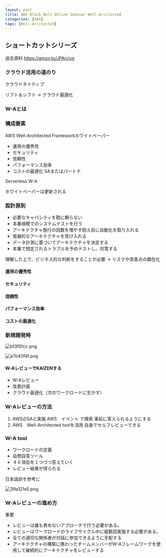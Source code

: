 ```yaml
---
layout: post
title: AWS Black Belt Online Seminar Well-Arcitected
categories: [AWS]
tags: [Well-Arcitected]
---
```


## ショートカットシリーズ
過去資料
<https://amzn.to/JPArcive>

### クラウド活用の道のり
クラウドネイティブ

リフト＆シフト -> クラウド最適化

### W-Aとは

### 構成要素
AWS Well-Architected Frameworkホワイトペーパー
* 運用の優秀性
* セキュリティ
* 信頼性
* パフォーマンス効率
* コストの最適化
SAまたはパートナ

Serverless W-A

ホワイトペーパーは更新される


### 設計原則
* 必要なキャパシティを勘に頼らない
* 本番規模でのシステムテストを行う
* アーキテクチャ施行の回数を増やす耐え目に自動化を取り入れる
* 発展的なアーキテクチャを受け入れる
* データ計測に基づいてアーキテクチャを決定する
* 本番で想定されるトラブルを予めテストし、対策する

理解した上で、ビジネス的な判断をすることが必要
-> リスクや改善点の顕在化

#### 運用の優秀性
#### セキュリティ
#### 信頼性
#### パフォーマンス効率
#### コストの最適化


### 新規開発時
![b13f5fcc.png](:storage/2c90b304-d0d3-43ff-b35d-ddbf9e42e81e/b13f5fcc.png)

![a7b40f4f.png](:storage/2c90b304-d0d3-43ff-b35d-ddbf9e42e81e/a7b40f4f.png)

#### W-AレビューでKAIZENする
* W-Aレビュー
* 改善計画
* クラウド最適化（次のワークロードに生かす）

### W-Aレビューの方法
1. AWSのSAと実施
  AWS　イベント で検索
  事前に答えられるようにする
2. AWS　Well-Architected toolを活用
  自身でセルフレビューできる


### W-A tool
* ワークロードの定義
* 自問自答ツール
* ４６項目を１つづつ答えていく
* レビュー結果が得られる

日本語訳を参考に

![39a121e5.png](:storage/2c90b304-d0d3-43ff-b35d-ddbf9e42e81e/39a121e5.png)

### W-Aレビューの進め方
重要

* レビューは誰も責めないアプローチで行う必要がある。
* レビューはワークロードのライフサイクル中に複数回実施する必要がある。
* 全ての適切な関係者が対話に参加できるように手配する
* アーキテクチャの構築に携わったチームメンバーがW-Aフレームワークを使用して継続的にアーキテクチャをレビューする




